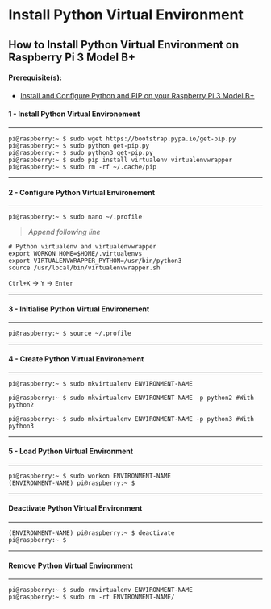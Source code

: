 # Install Python Virtual Environment

## How to Install Python Virtual Environment on Raspberry Pi 3 Model B+

#### Prerequisite(s):
- [Install and Configure Python and PIP on your Raspberry Pi 3 Model B+](./15-install-python-pip.md)

#### 1 - Install Python Virtual Environement
---
```console
pi@raspberry:~ $ sudo wget https://bootstrap.pypa.io/get-pip.py
pi@raspberry:~ $ sudo python get-pip.py
pi@raspberry:~ $ sudo python3 get-pip.py
pi@raspberry:~ $ sudo pip install virtualenv virtualenvwrapper
pi@raspberry:~ $ sudo rm -rf ~/.cache/pip
```
---
#### 2 - Configure Python Virtual Environement
---
```console
pi@raspberry:~ $ sudo nano ~/.profile
```
> _Append following line_
```
# Python virtualenv and virtualenvwrapper
export WORKON_HOME=$HOME/.virtualenvs
export VIRTUALENVWRAPPER_PYTHON=/usr/bin/python3
source /usr/local/bin/virtualenvwrapper.sh
```
`Ctrl+X` -> `Y` -> `Enter`

---
#### 3 - Initialise Python Virtual Environement
---
```console
pi@raspberry:~ $ source ~/.profile
```

---
#### 4 - Create Python Virtual Environement
---
```console
pi@raspberry:~ $ sudo mkvirtualenv ENVIRONMENT-NAME
```
```console
pi@raspberry:~ $ sudo mkvirtualenv ENVIRONMENT-NAME -p python2 #With python2
```
```console
pi@raspberry:~ $ sudo mkvirtualenv ENVIRONMENT-NAME -p python3 #With python3
```

---
#### 5 - Load Python Virtual Environment
---
```console
pi@raspberry:~ $ sudo workon ENVIRONMENT-NAME
(ENVIRONMENT-NAME) pi@raspberry:~ $
```

---
#### Deactivate Python Virtual Environment
---
```console
(ENVIRONMENT-NAME) pi@raspberry:~ $ deactivate
pi@raspberry:~ $
```

---
#### Remove Python Virtual Environment
---
```console
pi@raspberry:~ $ sudo rmvirtualenv ENVIRONMENT-NAME
pi@raspberry:~ $ sudo rm -rf ENVIRONMENT-NAME/
```
 
